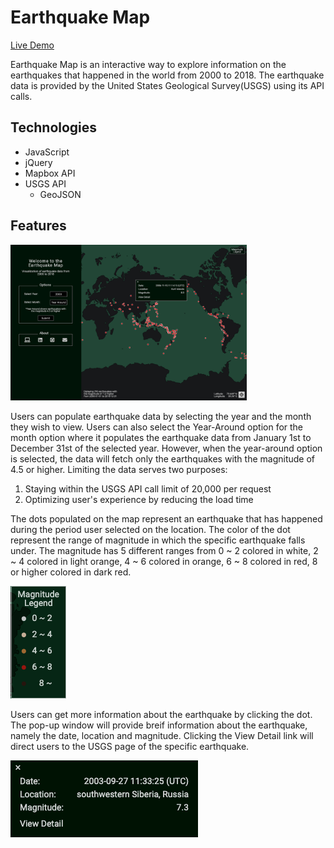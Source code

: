 # Earthquake Map

[Live Demo](https://www.earthquakemap.nyc)

Earthquake Map is an interactive way to explore information on the earthquakes that happened in the world from 2000 to 2018. The earthquake data is provided by the United States Geological Survey(USGS) using its API calls.

## Technologies

+ JavaScript
+ jQuery
+ Mapbox API
+ USGS API
  + GeoJSON

## Features
<p style="width: 75%;">
  <img src="https://github.com/hcheon549/EarthquakeMap/blob/master/img/EarthquakeMapLanding.png">
</p>

<!-- [LandingPage]: https://github.com/hcheon549/EarthquakeMap/blob/master/img/EarthquakeMapLanding.png "LandingPage"
![LandingPageImage][LandingPage] -->

Users can populate earthquake data by selecting the year and the month they wish to view. Users can also select the Year-Around option for the month option where it populates the earthquake data from January 1st to December 31st of the selected year. However, when the year-around option is selected, the data will fetch only the earthquakes with the magnitude of 4.5 or higher. Limiting the data serves two purposes:
1. Staying within the USGS API call limit of 20,000 per request
2. Optimizing user's experience by reducing the load time

The dots populated on the map represent an earthquake that has happened during the period user selected on the location. The color of the dot represent the range of magnitude in which the specific earthquake falls under. The magnitude has 5 different ranges from 0 ~ 2 colored in white, 2 ~ 4 colored in light orange, 4 ~ 6 colored in orange, 6 ~ 8 colored in red, 8 or higher colored in dark red.

[MagnitudeLegend]: https://github.com/hcheon549/EarthquakeMap/blob/master/img/MagnitudeLegend.png "MagnitudeLegend"
![MagnitudeLegend][MagnitudeLegend]

Users can get more information about the earthquake by clicking the dot. The pop-up window will provide breif information about the earthquake, namely the date, location and magnitude. Clicking the View Detail link will direct users to the USGS page of the specific earthquake.

[Popup]: https://github.com/hcheon549/EarthquakeMap/blob/master/img/Popup.png "Popup"
![Popup][Popup]